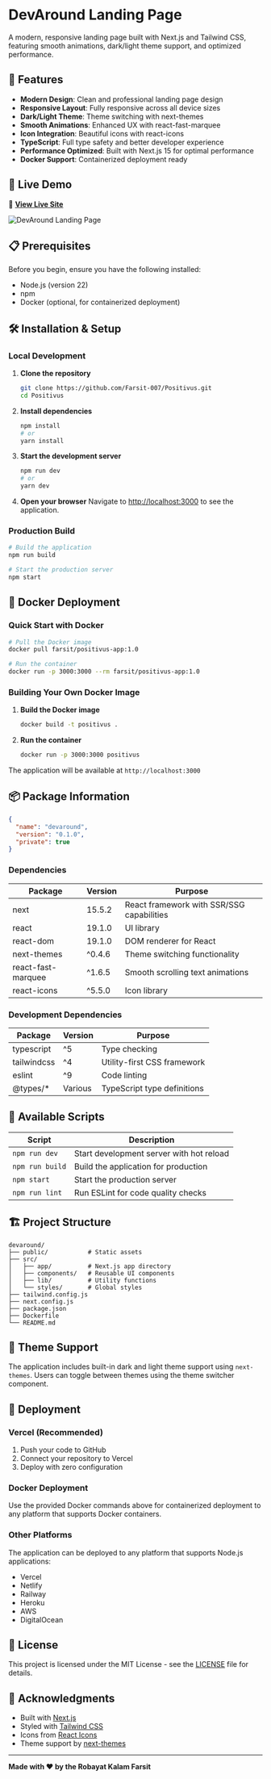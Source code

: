 # DevAround Landing Page


A modern, responsive landing page built with Next.js and Tailwind CSS, featuring smooth animations, dark/light theme support, and optimized performance.

## 🌟 Features

- **Modern Design**: Clean and professional landing page design
- **Responsive Layout**: Fully responsive across all device sizes
- **Dark/Light Theme**: Theme switching with next-themes
- **Smooth Animations**: Enhanced UX with react-fast-marquee
- **Icon Integration**: Beautiful icons with react-icons
- **TypeScript**: Full type safety and better developer experience
- **Performance Optimized**: Built with Next.js 15 for optimal performance
- **Docker Support**: Containerized deployment ready

## 🚀 Live Demo

🔗 **[View Live Site](https://positivus-six-beige.vercel.app/)**

![DevAround Landing Page](./public/landing.png)


## 📋 Prerequisites

Before you begin, ensure you have the following installed:
- Node.js (version 22)
- npm 
- Docker (optional, for containerized deployment)

## 🛠️ Installation & Setup

### Local Development

1. **Clone the repository**
   ```bash
   git clone https://github.com/Farsit-007/Positivus.git
   cd Positivus
   ```

2. **Install dependencies**
   ```bash
   npm install
   # or
   yarn install
   ```

3. **Start the development server**
   ```bash
   npm run dev
   # or
   yarn dev
   ```

4. **Open your browser**
   Navigate to [http://localhost:3000](http://localhost:3000) to see the application.

### Production Build

```bash
# Build the application
npm run build

# Start the production server
npm start
```

## 🐳 Docker Deployment

### Quick Start with Docker

```bash
# Pull the Docker image
docker pull farsit/positivus-app:1.0

# Run the container
docker run -p 3000:3000 --rm farsit/positivus-app:1.0
```

### Building Your Own Docker Image

1. **Build the Docker image**
   ```bash
   docker build -t positivus .
   ```

2. **Run the container**
   ```bash
   docker run -p 3000:3000 positivus
   ```

The application will be available at `http://localhost:3000`

## 📦 Package Information

```json
{
  "name": "devaround",
  "version": "0.1.0",
  "private": true
}
```

### Dependencies

| Package | Version | Purpose |
|---------|---------|---------|
| next | 15.5.2 | React framework with SSR/SSG capabilities |
| react | 19.1.0 | UI library |
| react-dom | 19.1.0 | DOM renderer for React |
| next-themes | ^0.4.6 | Theme switching functionality |
| react-fast-marquee | ^1.6.5 | Smooth scrolling text animations |
| react-icons | ^5.5.0 | Icon library |

### Development Dependencies

| Package | Version | Purpose |
|---------|---------|---------|
| typescript | ^5 | Type checking |
| tailwindcss | ^4 | Utility-first CSS framework |
| eslint | ^9 | Code linting |
| @types/* | Various | TypeScript type definitions |

## 📝 Available Scripts

| Script | Description |
|--------|-------------|
| `npm run dev` | Start development server with hot reload |
| `npm run build` | Build the application for production |
| `npm start` | Start the production server |
| `npm run lint` | Run ESLint for code quality checks |

## 🏗️ Project Structure

```
devaround/
├── public/           # Static assets
├── src/
│   ├── app/          # Next.js app directory
│   ├── components/   # Reusable UI components
│   ├── lib/          # Utility functions
│   └── styles/       # Global styles
├── tailwind.config.js
├── next.config.js
├── package.json
├── Dockerfile
└── README.md
```

## 🎨 Theme Support

The application includes built-in dark and light theme support using `next-themes`. Users can toggle between themes using the theme switcher component.

## 🚢 Deployment

### Vercel (Recommended)

1. Push your code to GitHub
2. Connect your repository to Vercel
3. Deploy with zero configuration

### Docker Deployment

Use the provided Docker commands above for containerized deployment to any platform that supports Docker containers.

### Other Platforms

The application can be deployed to any platform that supports Node.js applications:
- Vercel
- Netlify
- Railway
- Heroku
- AWS
- DigitalOcean


## 📄 License

This project is licensed under the MIT License - see the [LICENSE](LICENSE) file for details.


## 🙏 Acknowledgments

- Built with [Next.js](https://nextjs.org/)
- Styled with [Tailwind CSS](https://tailwindcss.com/)
- Icons from [React Icons](https://react-icons.github.io/react-icons/)
- Theme support by [next-themes](https://github.com/pacocoursey/next-themes)

---

**Made with ❤️ by the Robayat Kalam Farsit**